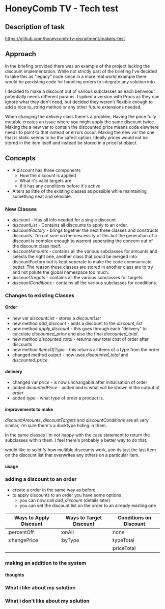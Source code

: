 # HoneyComb TV - Tech test  

## Description of task

https://github.com/honeycomb-tv-recruitment/makers-test
## Approach

In the briefing provided there was an example of the project lacking the discount implementation. While not strictly part of the briefing I've decided to take this as "legacy" code since in a more real world example there would be prexisting code for handling orders to integrate any solution into.

I decided to make a discount out of various subclasses as each behaviour potentially needs different params. I spiked a version with Procs as they can ignore what they don't need, but decided they weren't flexible enough to add a nice to_string method or any other future extensions needed.

When changing the delivery class there's a problem, Having the price fully mutable creates an issue where you might apply the same discount twice. Making the a new var to contain the discounted price means code elswhere needs to point to that instead or errors occur. Making the new var the one that is static seems to be the safest option. Ideally prices would not be stored in the item itself and instead be stored in a pricelist object.
## Concepts

* A discount has three components
  * How the discount is applied  
  * What it's valid targets are
  * if it has any conditions before it's active
* Alters as little of the existing classes as possible while maintaining something neat and sensible.

### New Classes

* _discount_ - Has all info needed for a single discount.
* _discountList_ - Contains all discounts to apply to an order.
* _discountFactory_ - brings together the next three classes and constructs discounts. I'm not sure on the nescessity of this but the generation of a discount is complex enough to warrent seperating the concern out of the discount class itself.
* _discountAmounts_ - contains all the various subclasses for amounts and selects the right one, another class that could be merged into discountFactory but is kept seperate to make the code communicate better. The reason these classes are stored in another class are to try and not polute the global namespace too much.
* _discountTargets_ - contains all the various subclasses for targets.
* _discountConditions_ - contains all the various subclasses for conditions.

### Changes to existing Classes

#### Order

* new var _discountList_ - stores a  _discountList_
* new method _add_discount_ - adds a discount to the _discount_list_
* new method _apply_discount_ - this goes through each "delivery" to calculate _discounted_price_ and also the final _discounted_total_.
* new method _discounted_total_ - returns new total cost of order after discounts
* new method _itemsOfType_ - this returns all items of a type from the order
* changed method _output_ - now uses _discounted_total_ and _discounted_price_.

#### delivery

* changed var _price_ - is now unchangable after initialisation of order
* added _dicountedPrice_ - added and is what will be shown in the output of _order_
* added _type_ - what type of order a product is.

#### improvements to make
  _discountAmounts_, _discountTargets_ and _discountConditions_ are all very similar, i'm sure there's a ducktype hiding in them.

  In the same classes I'm not happy with the case statement to return the subclasses within them. I feel there's probably a better way to do that.

  would like to solidify how multible discounts work, atm its just the last item on the discount list that overwrites any others on a particular item.
#### usage

### adding a discount to an order
  * create a order in the same way as before
  * to apply discounts to an order you have some options
    * you can now call _add_discount_ (details later)
    * you can set the discount list on the order to an already existing one

| Ways to Apply Discount | Ways to Target Discount | Conditions on Discount |
|------------------------|-------------------------|------------------------|
| :percentOff            | :onAll                  | :none                  |
| :changePrice           | :byType                 | :typeTotal             |
|                        |                         | :priceTotal            |

### making an addition to the system
#### thoughts
### What i like about my solution
### What i don't like about my solution
